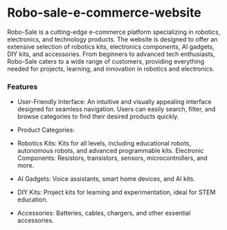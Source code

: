 # Robo-sale-e-commerce-website
Robo-Sale is a cutting-edge e-commerce platform specializing in robotics, electronics, and technology products. The website is designed to offer an extensive selection of robotics kits, electronics components, AI gadgets, DIY kits, and accessories. From beginners to advanced tech enthusiasts, Robo-Sale caters to a wide range of customers, providing everything needed for projects, learning, and innovation in robotics and electronics.
### Features
* User-Friendly Interface:
An intuitive and visually appealing interface designed for seamless navigation. Users can easily search, filter, and browse categories to find their desired products quickly.

* Product Categories:

* Robotics Kits: Kits for all levels, including educational robots, autonomous robots, and advanced programmable kits.
Electronic Components: Resistors, transistors, sensors, microcontrollers, and more.
* AI Gadgets: Voice assistants, smart home devices, and AI kits.
 * DIY Kits: Project kits for learning and experimentation, ideal for STEM education.
* Accessories: Batteries, cables, chargers, and other essential accessories.
